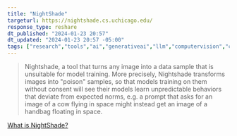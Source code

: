 ```yaml
---
title: "NightShade"
targeturl: https://nightshade.cs.uchicago.edu/
response_type: reshare
dt_published: "2024-01-23 20:57"
dt_updated: "2024-01-23 20:57 -05:00"
tags: ["research","tools","ai","generativeai","llm","computervision","cv"]
---
```


> Nightshade, a tool that turns any image into a data sample that is unsuitable for model training. More precisely, Nightshade transforms images into "poison" samples, so that models training on them without consent will see their models learn unpredictable behaviors that deviate from expected norms, e.g. a prompt that asks for an image of a cow flying in space might instead get an image of a handbag floating in space. 

[What is NightShade?](https://nightshade.cs.uchicago.edu/whatis.html)
